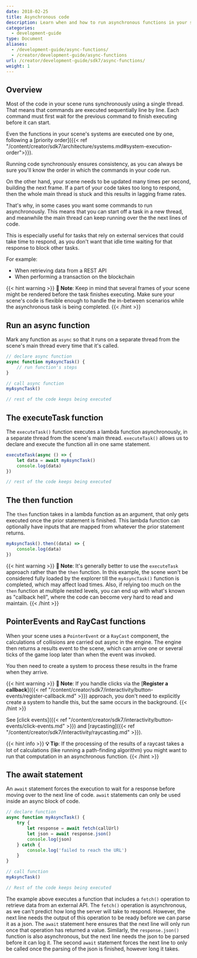 ```yaml
---
date: 2018-02-25
title: Asynchronous code
description: Learn when and how to run asynchronous functions in your scene's code.
categories:
  - development-guide
type: Document
aliases:
  - /development-guide/async-functions/
  - /creator/development-guide/async-functions
url: /creator/development-guide/sdk7/async-functions/
weight: 1
---
```


## Overview

Most of the code in your scene runs synchronously using a single thread. That means that commands are executed sequentially line by line. Each command must first wait for the previous command to finish executing before it can start.

Even the functions in your scene's systems are executed one by one, following a [priority order]({{< ref "/content/creator/sdk7/architecture/systems.md#system-execution-order">}}).

Running code synchronously ensures consistency, as you can always be sure you'll know the order in which the commands in your code run.

On the other hand, your scene needs to be updated many times per second, building the next frame. If a part of your code takes too long to respond, then the whole main thread is stuck and this results in lagging frame rates.

That's why, in some cases you want some commands to run asynchronously. This means that you can start off a task in a new thread, and meanwhile the main thread can keep running over the the next lines of code.

This is especially useful for tasks that rely on external services that could take time to respond, as you don't want that idle time waiting for that response to block other tasks.

For example:

- When retrieving data from a REST API
- When performing a transaction on the blockchain

{{< hint warning >}}
**📔 Note**: Keep in mind that several frames of your scene might be rendered before the task finishes executing. Make sure your scene's code is flexible enough to handle the in-between scenarios while the asynchronous task is being completed.
{{< /hint >}}

## Run an async function

Mark any function as `async` so that it runs on a separate thread from the scene's main thread every time that it's called.

```ts
// declare async function
async function myAsyncTask() {
	// run function's steps
}

// call async function
myAsyncTask()

// rest of the code keeps being executed
```

## The executeTask function

The `executeTask()` function executes a lambda function asynchronously, in a separate thread from the scene's main thread. `executeTask()` allows us to declare and execute the function all in one same statement.

```ts
executeTask(async () => {
	let data = await myAsyncTask()
	console.log(data)
})

// rest of the code keeps being executed
```

## The then function

The `then` function takes in a lambda function as an argument, that only gets executed once the prior statement is finished. This lambda function can optionally have inputs that are mapped from whatever the prior statement returns.

```ts
myAsyncTask().then((data) => {
	console.log(data)
})
```

{{< hint warning >}}
**📔 Note**: It's generally better to use the `executeTask` approach rather than the `then` function. In this example, the scene won't be considered fully loaded by the explorer till the `myAsyncTask()` function is completed, which may affect load times. Also, if relying too much on the `then` function at multiple nested levels, you can end up with what's known as "callback hell", where the code can become very hard to read and maintain.
{{< /hint >}}

## PointerEvents and RayCast functions

When your scene uses a `PointerEvent` or a `RayCast` component, the calculations of collisions are carried out async in the engine. The engine then returns a results event to the scene, which can arrive one or several ticks of the game loop later than when the event was invoked.

You then need to create a system to process these results in the frame when they arrive.

{{< hint warning >}}
**📔 Note**: If you handle clicks via the [**Register a callback**]({{< ref "/content/creator/sdk7/interactivity/button-events/register-callback.md" >}}) approach, you don't need to explicitly create a system to handle this, but the same occurs in the background.
{{< /hint >}}

See [click events]({{< ref "/content/creator/sdk7/interactivity/button-events/click-events.md" >}}) and [raycasting]({{< ref "/content/creator/sdk7/interactivity/raycasting.md" >}}).

{{< hint info >}}
**💡 Tip**: If the processing of the results of a raycast takes a lot of calculations (like running a path-finding algorithm) you might want to run that computation in an asynchronous function.
{{< /hint >}}

## The await statement

An `await` statement forces the execution to wait for a response before moving over to the next line of code. `await` statements can only be used inside an async block of code.

```ts
// declare function
async function myAsyncTask() {
	try {
		let response = await fetch(callUrl)
		let json = await response.json()
		console.log(json)
	} catch {
		console.log('failed to reach the URL')
	}
}

// call function
myAsyncTask()

// Rest of the code keeps being executed
```

The example above executes a function that includes a `fetch()` operation to retrieve data from an external API. The `fetch()` operation is asynchronous, as we can't predict how long the server will take to respond. However, the next line needs the output of this operation to be ready before we can parse it as a json. The `await` statement here ensures that the next line will only run once that operation has returned a value. Similarly, the `response.json()` function is also asynchronous, but the next line needs the json to be parsed before it can log it. The second `await` statement forces the next line to only be called once the parsing of the json is finished, however long it takes.

